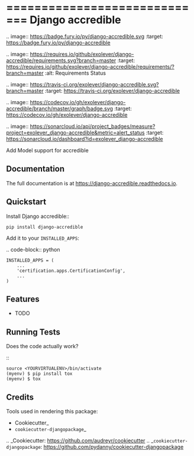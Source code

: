 =============================
Django accredible
=============================

.. image:: https://badge.fury.io/py/django-accredible.svg
    :target: https://badge.fury.io/py/django-accredible

.. image:: https://requires.io/github/exolever/django-accredible/requirements.svg?branch=master
     :target: https://requires.io/github/exolever/django-accredible/requirements/?branch=master
     :alt: Requirements Status

.. image:: https://travis-ci.org/exolever/django-accredible.svg?branch=master
    :target: https://travis-ci.org/exolever/django-accredible

.. image:: https://codecov.io/gh/exolever/django-accredible/branch/master/graph/badge.svg
    :target: https://codecov.io/gh/exolever/django-accredible

.. image:: https://sonarcloud.io/api/project_badges/measure?project=exolever_django-accredible&metric=alert_status
   :target: https://sonarcloud.io/dashboard?id=exolever_django-accredible

Add Model support for accredible

Documentation
-------------

The full documentation is at https://django-accredible.readthedocs.io.

Quickstart
----------

Install Django accredible::

    pip install django-accredible

Add it to your `INSTALLED_APPS`:

.. code-block:: python

    INSTALLED_APPS = (
        ...
        'certification.apps.CertificationConfig',
        ...
    )


Features
--------

* TODO

Running Tests
-------------

Does the code actually work?

::

    source <YOURVIRTUALENV>/bin/activate
    (myenv) $ pip install tox
    (myenv) $ tox

Credits
-------

Tools used in rendering this package:

*  Cookiecutter_
*  `cookiecutter-djangopackage`_

.. _Cookiecutter: https://github.com/audreyr/cookiecutter
.. _`cookiecutter-djangopackage`: https://github.com/pydanny/cookiecutter-djangopackage
